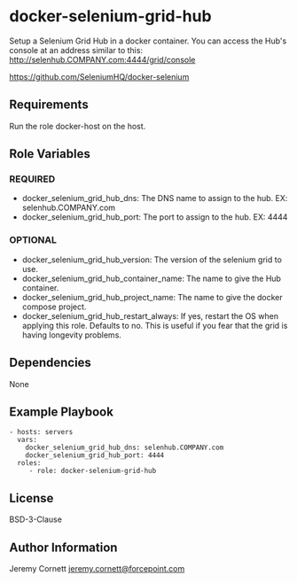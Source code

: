 # docker-selenium-grid-hub

Setup a Selenium Grid Hub in a docker container. You can access the Hub's console at an address similar to this: http://selenhub.COMPANY.com:4444/grid/console

https://github.com/SeleniumHQ/docker-selenium

## Requirements

Run the role docker-host on the host.

## Role Variables

### REQUIRED

* docker_selenium_grid_hub_dns: The DNS name to assign to the hub. EX: selenhub.COMPANY.com
* docker_selenium_grid_hub_port: The port to assign to the hub. EX: 4444

### OPTIONAL

* docker_selenium_grid_hub_version: The version of the selenium grid to use.
* docker_selenium_grid_hub_container_name: The name to give the Hub container.
* docker_selenium_grid_hub_project_name: The name to give the docker compose project.
* docker_selenium_grid_hub_restart_always: If yes, restart the OS when applying this role. Defaults to no.
  This is useful if you fear that the grid is having longevity problems.

## Dependencies

None

## Example Playbook

    - hosts: servers
      vars:
        docker_selenium_grid_hub_dns: selenhub.COMPANY.com
        docker_selenium_grid_hub_port: 4444
      roles:
         - role: docker-selenium-grid-hub

## License

BSD-3-Clause

## Author Information

Jeremy Cornett <jeremy.cornett@forcepoint.com>
